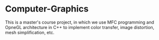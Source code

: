 # Computer-Graphics
This is a master's course project, in which we use MFC programming and OpneGL architecture in C++ to implement color transfer, image distortion, mesh simplification, etc.
